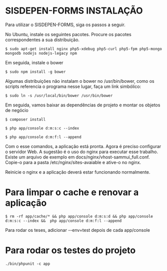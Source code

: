 SISDEPEN-FORMS INSTALAÇÃO
===============
Para utilizar o SISDEPEN-FORMS, siga os passos a seguir.

No Ubuntu, instale os seguintes pacotes. Procure os pacotes correspondentes a sua distribuição.

	$ sudo apt-get install nginx php5-xdebug php5-curl php5-fpm php5-mongo mongodb nodejs nodejs-legacy npm

Em seguida, instale o bower

	$ sudo npm install -g bower

Algumas distribuições não instalam o bower no /usr/bin/bower, como os scripts referencia o programa nesse lugar, faça um link simbólico:

	$ sudo ln -s /usr/local/bin/bower /usr/bin/bower

Em seguida, vamos baixar as dependências de projeto e montar os objetos de negócio

	$ composer install

	$ php app/console d:m:s:c --index

	$ php app/console d:m:f:l --append

Com o esse comandos, a aplicação está pronta. Agora é preciso configurar o servidor Web. A sugestão é o uso do nginx para executar esse trabalho. Existe um arquivo de exemplo em docs/nginx/vhost-sammui_full.conf. Copie-o para a pasta /etc/nginx/sites-avaiable e ative-o no nginx.

Reinicie o nginx e a aplicação deverá estar funcionando normalmente.

Para limpar o cache e renovar a aplicação
======
    $ rm -rf app/cache/* && php app/console d:m:s:d && php app/console d:m:s:c --index &&  php app/console d:m:f:l --append

Para rodar os teses, adicionar --env=test depois de cada app/console

Para rodar os testes do projeto
======
    ./bin/phpunit -c app
